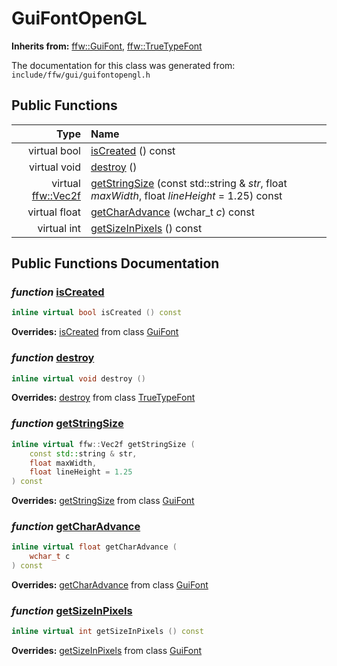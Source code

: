 GuiFontOpenGL
===================================


**Inherits from:** [ffw::GuiFont](ffw_GuiFont.html), [ffw::TrueTypeFont](ffw_TrueTypeFont.html)

The documentation for this class was generated from: `include/ffw/gui/guifontopengl.h`



## Public Functions

| Type | Name |
| -------: | :------- |
|  virtual bool | [isCreated](#a4e95e92) () const  |
|  virtual void | [destroy](#536e36a5) ()  |
|  virtual [ffw::Vec2f](ffw.html#fcfaa6c5) | [getStringSize](#5a79ff54) (const std::string & _str_, float _maxWidth_, float _lineHeight_ = 1.25) const  |
|  virtual float | [getCharAdvance](#494c07f4) (wchar_t _c_) const  |
|  virtual int | [getSizeInPixels](#2371dfb9) () const  |


## Public Functions Documentation

### _function_ <a id="a4e95e92" href="#a4e95e92">isCreated</a>

```cpp
inline virtual bool isCreated () const 
```



**Overrides:** [isCreated](/doxygen/ffw_GuiFont.md#b7a982fd) from class [GuiFont](/doxygen/ffw_GuiFont.md)

### _function_ <a id="536e36a5" href="#536e36a5">destroy</a>

```cpp
inline virtual void destroy () 
```



**Overrides:** [destroy](/doxygen/ffw_TrueTypeFont.md#334df3a6) from class [TrueTypeFont](/doxygen/ffw_TrueTypeFont.md)

### _function_ <a id="5a79ff54" href="#5a79ff54">getStringSize</a>

```cpp
inline virtual ffw::Vec2f getStringSize (
    const std::string & str,
    float maxWidth,
    float lineHeight = 1.25
) const 
```



**Overrides:** [getStringSize](/doxygen/ffw_GuiFont.md#ba404fac) from class [GuiFont](/doxygen/ffw_GuiFont.md)

### _function_ <a id="494c07f4" href="#494c07f4">getCharAdvance</a>

```cpp
inline virtual float getCharAdvance (
    wchar_t c
) const 
```



**Overrides:** [getCharAdvance](/doxygen/ffw_GuiFont.md#1f5e756b) from class [GuiFont](/doxygen/ffw_GuiFont.md)

### _function_ <a id="2371dfb9" href="#2371dfb9">getSizeInPixels</a>

```cpp
inline virtual int getSizeInPixels () const 
```



**Overrides:** [getSizeInPixels](/doxygen/ffw_GuiFont.md#96e35353) from class [GuiFont](/doxygen/ffw_GuiFont.md)



